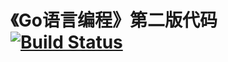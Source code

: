 # 《Go语言编程》第二版代码 [![Build Status](https://travis-ci.com/qiniu/gplv2-example.svg?branch=master)](https://travis-ci.com/qiniu/gplv2-example)